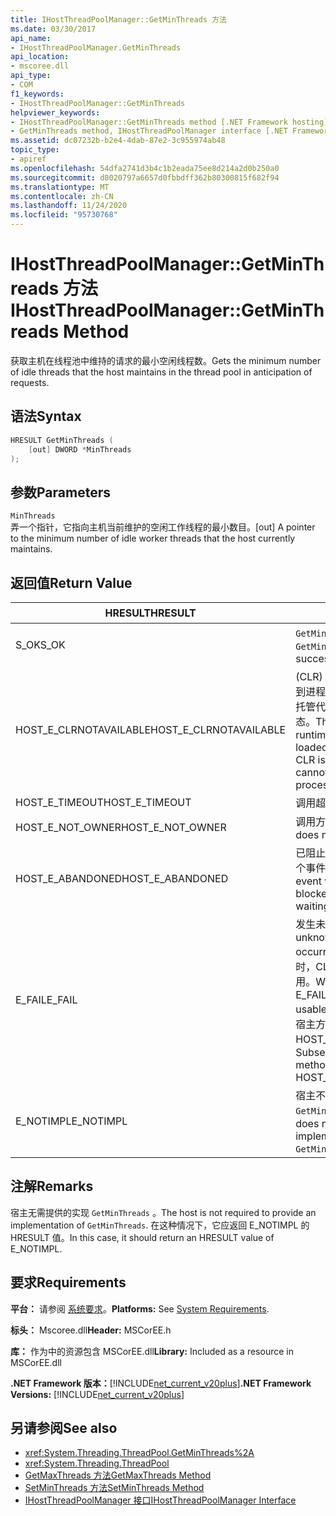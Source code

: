 ```yaml
---
title: IHostThreadPoolManager::GetMinThreads 方法
ms.date: 03/30/2017
api_name:
- IHostThreadPoolManager.GetMinThreads
api_location:
- mscoree.dll
api_type:
- COM
f1_keywords:
- IHostThreadPoolManager::GetMinThreads
helpviewer_keywords:
- IHostThreadPoolManager::GetMinThreads method [.NET Framework hosting]
- GetMinThreads method, IHostThreadPoolManager interface [.NET Framework hosting]
ms.assetid: dc07232b-b2e4-4dab-87e2-3c955974ab48
topic_type:
- apiref
ms.openlocfilehash: 54dfa2741d3b4c1b2eada75ee8d214a2d0b250a0
ms.sourcegitcommit: d8020797a6657d0fbbdff362b80300815f682f94
ms.translationtype: MT
ms.contentlocale: zh-CN
ms.lasthandoff: 11/24/2020
ms.locfileid: "95730768"
---
```

# <a name="ihostthreadpoolmanagergetminthreads-method"></a><span data-ttu-id="81298-102">IHostThreadPoolManager::GetMinThreads 方法</span><span class="sxs-lookup"><span data-stu-id="81298-102">IHostThreadPoolManager::GetMinThreads Method</span></span>

<span data-ttu-id="81298-103">获取主机在线程池中维持的请求的最小空闲线程数。</span><span class="sxs-lookup"><span data-stu-id="81298-103">Gets the minimum number of idle threads that the host maintains in the thread pool in anticipation of requests.</span></span>  
  
## <a name="syntax"></a><span data-ttu-id="81298-104">语法</span><span class="sxs-lookup"><span data-stu-id="81298-104">Syntax</span></span>  
  
```cpp  
HRESULT GetMinThreads (  
    [out] DWORD *MinThreads  
);  
```  
  
## <a name="parameters"></a><span data-ttu-id="81298-105">参数</span><span class="sxs-lookup"><span data-stu-id="81298-105">Parameters</span></span>  

 `MinThreads`  
 <span data-ttu-id="81298-106">弄一个指针，它指向主机当前维护的空闲工作线程的最小数目。</span><span class="sxs-lookup"><span data-stu-id="81298-106">[out] A pointer to the minimum number of idle worker threads that the host currently maintains.</span></span>  
  
## <a name="return-value"></a><span data-ttu-id="81298-107">返回值</span><span class="sxs-lookup"><span data-stu-id="81298-107">Return Value</span></span>  
  
|<span data-ttu-id="81298-108">HRESULT</span><span class="sxs-lookup"><span data-stu-id="81298-108">HRESULT</span></span>|<span data-ttu-id="81298-109">说明</span><span class="sxs-lookup"><span data-stu-id="81298-109">Description</span></span>|  
|-------------|-----------------|  
|<span data-ttu-id="81298-110">S_OK</span><span class="sxs-lookup"><span data-stu-id="81298-110">S_OK</span></span>|<span data-ttu-id="81298-111">`GetMinThreads` 已成功返回。</span><span class="sxs-lookup"><span data-stu-id="81298-111">`GetMinThreads` returned successfully.</span></span>|  
|<span data-ttu-id="81298-112">HOST_E_CLRNOTAVAILABLE</span><span class="sxs-lookup"><span data-stu-id="81298-112">HOST_E_CLRNOTAVAILABLE</span></span>|<span data-ttu-id="81298-113"> (CLR) 的公共语言运行时未加载到进程中，或 CLR 处于无法运行托管代码或成功处理调用的状态。</span><span class="sxs-lookup"><span data-stu-id="81298-113">The common language runtime (CLR) has not been loaded into a process, or the CLR is in a state in which it cannot run managed code or process the call successfully.</span></span>|  
|<span data-ttu-id="81298-114">HOST_E_TIMEOUT</span><span class="sxs-lookup"><span data-stu-id="81298-114">HOST_E_TIMEOUT</span></span>|<span data-ttu-id="81298-115">调用超时。</span><span class="sxs-lookup"><span data-stu-id="81298-115">The call timed out.</span></span>|  
|<span data-ttu-id="81298-116">HOST_E_NOT_OWNER</span><span class="sxs-lookup"><span data-stu-id="81298-116">HOST_E_NOT_OWNER</span></span>|<span data-ttu-id="81298-117">调用方不拥有该锁。</span><span class="sxs-lookup"><span data-stu-id="81298-117">The caller does not own the lock.</span></span>|  
|<span data-ttu-id="81298-118">HOST_E_ABANDONED</span><span class="sxs-lookup"><span data-stu-id="81298-118">HOST_E_ABANDONED</span></span>|<span data-ttu-id="81298-119">已阻止的线程或纤程正在等待某个事件时，该事件被取消。</span><span class="sxs-lookup"><span data-stu-id="81298-119">An event was canceled while a blocked thread or fiber was waiting on it.</span></span>|  
|<span data-ttu-id="81298-120">E_FAIL</span><span class="sxs-lookup"><span data-stu-id="81298-120">E_FAIL</span></span>|<span data-ttu-id="81298-121">发生未知的灾难性故障。</span><span class="sxs-lookup"><span data-stu-id="81298-121">An unknown catastrophic failure occurred.</span></span> <span data-ttu-id="81298-122">当方法返回 E_FAIL 时，CLR 在该进程内将不再可用。</span><span class="sxs-lookup"><span data-stu-id="81298-122">When a method returns E_FAIL, the CLR is no longer usable within the process.</span></span> <span data-ttu-id="81298-123">对宿主方法的后续调用会返回 HOST_E_CLRNOTAVAILABLE。</span><span class="sxs-lookup"><span data-stu-id="81298-123">Subsequent calls to hosting methods return HOST_E_CLRNOTAVAILABLE.</span></span>|  
|<span data-ttu-id="81298-124">E_NOTIMPL</span><span class="sxs-lookup"><span data-stu-id="81298-124">E_NOTIMPL</span></span>|<span data-ttu-id="81298-125">宿主不提供的实现 `GetMinThreads` 。</span><span class="sxs-lookup"><span data-stu-id="81298-125">The host does not provide an implementation of `GetMinThreads`.</span></span>|  
  
## <a name="remarks"></a><span data-ttu-id="81298-126">注解</span><span class="sxs-lookup"><span data-stu-id="81298-126">Remarks</span></span>  

 <span data-ttu-id="81298-127">宿主无需提供的实现 `GetMinThreads` 。</span><span class="sxs-lookup"><span data-stu-id="81298-127">The host is not required to provide an implementation of `GetMinThreads`.</span></span> <span data-ttu-id="81298-128">在这种情况下，它应返回 E_NOTIMPL 的 HRESULT 值。</span><span class="sxs-lookup"><span data-stu-id="81298-128">In this case, it should return an HRESULT value of E_NOTIMPL.</span></span>  
  
## <a name="requirements"></a><span data-ttu-id="81298-129">要求</span><span class="sxs-lookup"><span data-stu-id="81298-129">Requirements</span></span>  

 <span data-ttu-id="81298-130">**平台：** 请参阅 [系统要求](../../get-started/system-requirements.md)。</span><span class="sxs-lookup"><span data-stu-id="81298-130">**Platforms:** See [System Requirements](../../get-started/system-requirements.md).</span></span>  
  
 <span data-ttu-id="81298-131">**标头：** Mscoree.dll</span><span class="sxs-lookup"><span data-stu-id="81298-131">**Header:** MSCorEE.h</span></span>  
  
 <span data-ttu-id="81298-132">**库：** 作为中的资源包含 MSCorEE.dll</span><span class="sxs-lookup"><span data-stu-id="81298-132">**Library:** Included as a resource in MSCorEE.dll</span></span>  
  
 <span data-ttu-id="81298-133">**.NET Framework 版本：**[!INCLUDE[net_current_v20plus](../../../../includes/net-current-v20plus-md.md)]</span><span class="sxs-lookup"><span data-stu-id="81298-133">**.NET Framework Versions:** [!INCLUDE[net_current_v20plus](../../../../includes/net-current-v20plus-md.md)]</span></span>  
  
## <a name="see-also"></a><span data-ttu-id="81298-134">另请参阅</span><span class="sxs-lookup"><span data-stu-id="81298-134">See also</span></span>

- <xref:System.Threading.ThreadPool.GetMinThreads%2A>
- <xref:System.Threading.ThreadPool>
- [<span data-ttu-id="81298-135">GetMaxThreads 方法</span><span class="sxs-lookup"><span data-stu-id="81298-135">GetMaxThreads Method</span></span>](ihostthreadpoolmanager-getmaxthreads-method.md)
- [<span data-ttu-id="81298-136">SetMinThreads 方法</span><span class="sxs-lookup"><span data-stu-id="81298-136">SetMinThreads Method</span></span>](ihostthreadpoolmanager-setminthreads-method.md)
- [<span data-ttu-id="81298-137">IHostThreadPoolManager 接口</span><span class="sxs-lookup"><span data-stu-id="81298-137">IHostThreadPoolManager Interface</span></span>](ihostthreadpoolmanager-interface.md)
